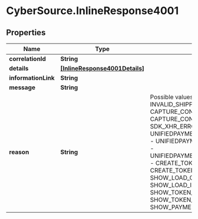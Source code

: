 # CyberSource.InlineResponse4001

## Properties
Name | Type | Description | Notes
------------ | ------------- | ------------- | -------------
**correlationId** | **String** |  | [optional] 
**details** | [**[InlineResponse4001Details]**](InlineResponse4001Details.md) |  | [optional] 
**informationLink** | **String** |  | [optional] 
**message** | **String** |  | 
**reason** | **String** | Possible values: - INVALID_APIKEY - INVALID_SHIPPING_INPUT_PARAMS - CAPTURE_CONTEXT_INVALID - CAPTURE_CONTEXT_EXPIRED - SDK_XHR_ERROR - UNIFIEDPAYMENTS_VALIDATION_PARAMS - UNIFIEDPAYMENTS_VALIDATION_FIELDS - UNIFIEDPAYMENT_PAYMENT_PARAMITERS - CREATE_TOKEN_TIMEOUT - CREATE_TOKEN_XHR_ERROR - SHOW_LOAD_CONTAINER_SELECTOR - SHOW_LOAD_INVALID_CONTAINER - SHOW_TOKEN_TIMEOUT - SHOW_TOKEN_XHR_ERROR - SHOW_PAYMENT_TIMEOUT | 


